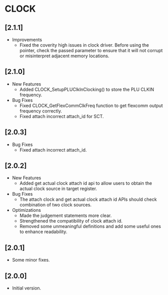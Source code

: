 # CLOCK

## [2.1.1]

- Improvements
  - Fixed the coverity high issues in clock driver.
    Before using the pointer, check the passed parameter to ensure that
    it will not corrupt or misinterpret adjacent memory locations.

## [2.1.0]

- New Features
  - Added CLOCK_SetupPLUClkInClocking() to store the PLU CLKIN frequency.
- Bug Fixes
  - Fixed CLOCK_GetFlexCommClkFreq function to get flexcomm output frequency correctly.
  - Fixed attach incorrect attach_id for SCT.

## [2.0.3]

- Bug Fixes
  - Fixed attach incorrect attach_id.

## [2.0.2]

- New Features
  - Added get actual clock attach id api to allow users to obtain the actual
    clock source in target register.
- Bug Fixes
  - The attach clock and get actual clock attach id APIs should check
    combination of two clock sources.
- Optimizations
  - Made the judgement statements more clear.
  - Strengthened the compatibility of clock attach id.
  - Removed some unmeaningful definitions and add some useful ones to
    enhance readability.

## [2.0.1]

- Some minor fixes.

## [2.0.0]

- Initial version.
